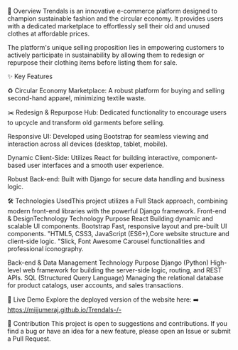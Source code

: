 🚀 Overview
Trendals is an innovative e-commerce platform designed to champion sustainable fashion and the circular economy. It provides users with a dedicated marketplace to effortlessly sell their old and unused clothes at affordable prices.

The platform's unique selling proposition lies in empowering customers to actively participate in sustainability by allowing them to redesign or repurpose their clothing items before listing them for sale.

✨ Key Features

♻️ Circular Economy Marketplace: A robust platform for buying and selling second-hand apparel, minimizing textile waste.

✂️ Redesign & Repurpose Hub: Dedicated functionality to encourage users to upcycle and transform old garments before selling.

Responsive UI: Developed using Bootstrap for seamless viewing and interaction across all devices (desktop, tablet, mobile).

Dynamic Client-Side: Utilizes React for building interactive, component-based user interfaces and a smooth user experience.

Robust Back-end: Built with Django for secure data handling and business logic.

🛠️ Technologies UsedThis project utilizes a Full Stack approach, combining modern front-end libraries with the powerful Django framework.
Front-end & DesignTechnology
Technology                  Purpose
React                       Building dynamic and scalable UI components.
Bootstrap                   Fast, responsive layout and pre-built UI components.
"HTML5, CSS3, JavaScript   (ES6+),Core website structure and client-side logic.
"Slick, Font Awesome       Carousel functionalities and professional iconography.


Back-end & Data Management
Technology                                          Purpose
Django (Python)                                     High-level web framework for building the server-side logic, routing, and REST APIs.
SQL (Structured Query Language)                     Managing the relational database for product catalogs, user accounts, and sales transactions.

🔗 Live Demo
Explore the deployed version of the website here: ➡️ https://mijjumeraj.github.io/Trendals-/-

🤝 Contribution
This project is open to suggestions and contributions. If you find a bug or have an idea for a new feature, please open an Issue or submit a Pull Request.


